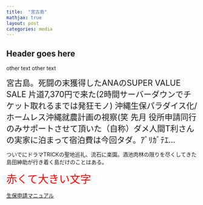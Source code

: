 ```yaml
---
title:  "宮古島"
mathjax: true
layout: post
categories: media
---
```


## Header goes here

other text
other text

<span style="font-size: 150%">宮古島。死闘の末獲得したANAのSUPER VALUE SALE 片道7,370円で来た(2時間サーバーダウンでチケット取れるまでは発狂モノ)
沖縄生保パラダイス化/ホームレス沖縄就農計画の視察(笑
先月 役所申請同行のみサポートさせて頂いた（自称）ダメ人間T利さんの実家に泊まって宿泊費は今回タダ。ｱﾞﾘｶﾞﾃｴ…

ついでにドラマTRICKの聖地巡礼、流石に楽園。酒池肉林の限りを尽くしてきた島田紳助が行き着く島だけのことはある。</span>

<span style="font-size: 200%; color: red;">赤くて大きい文字</span>

[生保申請マニュアル](https://docs.google.com/document/d/14lv7WJjZK0jcjpD3xnEfFFuS72kNyaSj_HSGfM0BjrM/edit?usp=sharing)
